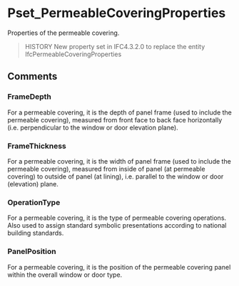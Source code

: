 # Pset_PermeableCoveringProperties

Properties of the permeable covering.<!-- end of definition -->

> HISTORY New property set in IFC4.3.2.0 to replace the entity IfcPermeableCoveringProperties

## Comments

### FrameDepth
For a permeable covering, it is the depth of panel frame (used to include the permeable covering), measured from front face to back face horizontally (i.e. perpendicular to the window or door elevation plane).

### FrameThickness
For a permeable covering, it is the width of panel frame (used to include the permeable covering), measured from inside of panel (at permeable covering) to outside of panel (at lining), i.e. parallel to the window or door (elevation) plane.

### OperationType
For a permeable covering, it is the type of permeable covering operations. Also used to assign standard symbolic presentations according to national building standards.

### PanelPosition
For a permeable covering, it is the position of the permeable covering panel within the overall window or door type.